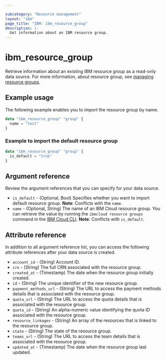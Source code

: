 ```yaml
---

subcategory: "Resource management"
layout: "ibm"
page_title: "IBM: ibm_resource_group"
description: |-
  Get information about an IBM resource group.
---
```


# ibm_resource_group
Retrieve information about an existing IBM resource group as a read-only data source. For more information, about resource group, see [managing resource groups](https://cloud.ibm.com/docs/account?topic=account-rgs).

## Example usage
The following example enables you to import the resource group by name.

```terraform
data "ibm_resource_group" "group" {
  name = "test"
}
```

### Example to import the default resource group

```terraform
data "ibm_resource_group" "group" {
  is_default = "true"
}
```

## Argument reference
Review the argument references that you can specify for your data source. 

- `is_default` - (Optional, Bool) Specifies whether you want to import default resource group.  **Note**: Conflicts with the  `name`.
- `name` - (Optional, String) The name of an IBM Cloud resource group. You can retrieve the value by running the `ibmcloud resource groups` command in the [IBM Cloud CLI](https://cloud.ibm.com/docs/cli?topic=cloud-cli-getting-started).  **Note**: Conflicts with `is_default`.

## Attribute reference
In addition to all argument reference list, you can access the following attribute references after your data source is created. 

- `account_id` - (String) Account ID.  
- `crn` - (String) The full CRN associated with the resource group.
- `created_at` - (Timestamp) The date when the resource group initially created.
- `id` - (String) The unique identifier of the new resource group.
- `payment_methods_url` - (String) The URL to access the payment methods details that is associated with the resource group.
- `quota_url` - (String) The URL to access the quota details that is associated with the resource group.
- `quota_id` - (String) An alpha-numeric value identifying the quota ID associated with the resource group.
- `resource_linkages` - (String) An array of the resources that is linked to the resource group.
- `state` - (String) The state of the resource group.
- `teams_url` -  (String) The URL to access the team details that is associated with the resource group.
- `updated_at` - (Timestamp) The date when the resource group last updated.

